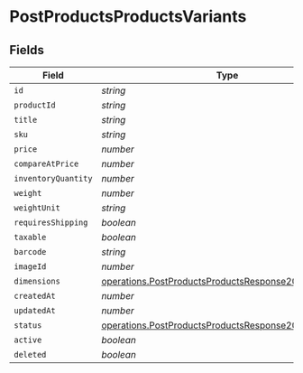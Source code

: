# PostProductsProductsVariants


## Fields

| Field                                                                                                                        | Type                                                                                                                         | Required                                                                                                                     | Description                                                                                                                  |
| ---------------------------------------------------------------------------------------------------------------------------- | ---------------------------------------------------------------------------------------------------------------------------- | ---------------------------------------------------------------------------------------------------------------------------- | ---------------------------------------------------------------------------------------------------------------------------- |
| `id`                                                                                                                         | *string*                                                                                                                     | :heavy_minus_sign:                                                                                                           | N/A                                                                                                                          |
| `productId`                                                                                                                  | *string*                                                                                                                     | :heavy_minus_sign:                                                                                                           | N/A                                                                                                                          |
| `title`                                                                                                                      | *string*                                                                                                                     | :heavy_minus_sign:                                                                                                           | N/A                                                                                                                          |
| `sku`                                                                                                                        | *string*                                                                                                                     | :heavy_minus_sign:                                                                                                           | N/A                                                                                                                          |
| `price`                                                                                                                      | *number*                                                                                                                     | :heavy_minus_sign:                                                                                                           | N/A                                                                                                                          |
| `compareAtPrice`                                                                                                             | *number*                                                                                                                     | :heavy_minus_sign:                                                                                                           | N/A                                                                                                                          |
| `inventoryQuantity`                                                                                                          | *number*                                                                                                                     | :heavy_minus_sign:                                                                                                           | N/A                                                                                                                          |
| `weight`                                                                                                                     | *number*                                                                                                                     | :heavy_minus_sign:                                                                                                           | N/A                                                                                                                          |
| `weightUnit`                                                                                                                 | *string*                                                                                                                     | :heavy_minus_sign:                                                                                                           | N/A                                                                                                                          |
| `requiresShipping`                                                                                                           | *boolean*                                                                                                                    | :heavy_minus_sign:                                                                                                           | N/A                                                                                                                          |
| `taxable`                                                                                                                    | *boolean*                                                                                                                    | :heavy_minus_sign:                                                                                                           | N/A                                                                                                                          |
| `barcode`                                                                                                                    | *string*                                                                                                                     | :heavy_minus_sign:                                                                                                           | N/A                                                                                                                          |
| `imageId`                                                                                                                    | *number*                                                                                                                     | :heavy_minus_sign:                                                                                                           | N/A                                                                                                                          |
| `dimensions`                                                                                                                 | [operations.PostProductsProductsResponse200Dimensions](../../models/operations/postproductsproductsresponse200dimensions.md) | :heavy_minus_sign:                                                                                                           | N/A                                                                                                                          |
| `createdAt`                                                                                                                  | *number*                                                                                                                     | :heavy_minus_sign:                                                                                                           | N/A                                                                                                                          |
| `updatedAt`                                                                                                                  | *number*                                                                                                                     | :heavy_minus_sign:                                                                                                           | N/A                                                                                                                          |
| `status`                                                                                                                     | [operations.PostProductsProductsResponse200Status](../../models/operations/postproductsproductsresponse200status.md)         | :heavy_minus_sign:                                                                                                           | N/A                                                                                                                          |
| `active`                                                                                                                     | *boolean*                                                                                                                    | :heavy_minus_sign:                                                                                                           | N/A                                                                                                                          |
| `deleted`                                                                                                                    | *boolean*                                                                                                                    | :heavy_minus_sign:                                                                                                           | N/A                                                                                                                          |